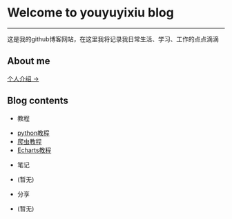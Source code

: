 # Welcome to youyuyixiu blog

------

这是我的github博客网站，在这里我将记录我日常生活、学习、工作的点点滴滴

## About me

[个人介绍 &rarr;](Bio.md)

## Blog contents

- 教程
 + [python教程](Python_tutorial.md)
 + [爬虫教程](Crawler_tutorial.md)
 + [Echarts教程](Echarts_tutorial.md)
- 笔记
 + (暂无)
- 分享
 + (暂无)
